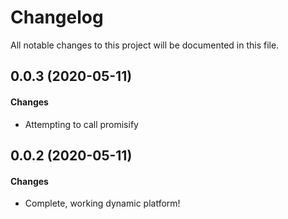 # Changelog

All notable changes to this project will be documented in this file.

## 0.0.3 (2020-05-11)

#### Changes

- Attempting to call promisify


## 0.0.2 (2020-05-11)

#### Changes

- Complete, working dynamic platform!

